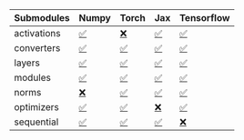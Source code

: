 | Submodules   | Numpy                                                                                                                           | Torch                                                                                                                           | Jax                                                                                                                             | Tensorflow                                                                                                                      |
|:-------------|:--------------------------------------------------------------------------------------------------------------------------------|:--------------------------------------------------------------------------------------------------------------------------------|:--------------------------------------------------------------------------------------------------------------------------------|:--------------------------------------------------------------------------------------------------------------------------------|
| activations  | <a href="https://github.com/unifyai/ivy/runs/8259953048?check_suite_focus=true" rel="noopener noreferrer" target="_blank">✅</a> | <a href="https://github.com/unifyai/ivy/runs/8259953650?check_suite_focus=true" rel="noopener noreferrer" target="_blank">❌</a> | <a href="https://github.com/unifyai/ivy/runs/8259954237?check_suite_focus=true" rel="noopener noreferrer" target="_blank">✅</a> | <a href="https://github.com/unifyai/ivy/runs/8259954853?check_suite_focus=true" rel="noopener noreferrer" target="_blank">✅</a> |
| converters   | <a href="https://github.com/unifyai/ivy/runs/8259953142?check_suite_focus=true" rel="noopener noreferrer" target="_blank">✅</a> | <a href="https://github.com/unifyai/ivy/runs/8259953735?check_suite_focus=true" rel="noopener noreferrer" target="_blank">✅</a> | <a href="https://github.com/unifyai/ivy/runs/8259954315?check_suite_focus=true" rel="noopener noreferrer" target="_blank">✅</a> | <a href="https://github.com/unifyai/ivy/runs/8259954941?check_suite_focus=true" rel="noopener noreferrer" target="_blank">✅</a> |
| layers       | <a href="https://github.com/unifyai/ivy/runs/8259953258?check_suite_focus=true" rel="noopener noreferrer" target="_blank">✅</a> | <a href="https://github.com/unifyai/ivy/runs/8259953817?check_suite_focus=true" rel="noopener noreferrer" target="_blank">✅</a> | <a href="https://github.com/unifyai/ivy/runs/8259954405?check_suite_focus=true" rel="noopener noreferrer" target="_blank">✅</a> | <a href="https://github.com/unifyai/ivy/runs/8259955012?check_suite_focus=true" rel="noopener noreferrer" target="_blank">✅</a> |
| modules      | <a href="https://github.com/unifyai/ivy/runs/8259953332?check_suite_focus=true" rel="noopener noreferrer" target="_blank">✅</a> | <a href="https://github.com/unifyai/ivy/runs/8259953926?check_suite_focus=true" rel="noopener noreferrer" target="_blank">✅</a> | <a href="https://github.com/unifyai/ivy/runs/8259954479?check_suite_focus=true" rel="noopener noreferrer" target="_blank">✅</a> | <a href="https://github.com/unifyai/ivy/runs/8259955083?check_suite_focus=true" rel="noopener noreferrer" target="_blank">✅</a> |
| norms        | <a href="https://github.com/unifyai/ivy/runs/8259953412?check_suite_focus=true" rel="noopener noreferrer" target="_blank">❌</a> | <a href="https://github.com/unifyai/ivy/runs/8259954001?check_suite_focus=true" rel="noopener noreferrer" target="_blank">✅</a> | <a href="https://github.com/unifyai/ivy/runs/8259954607?check_suite_focus=true" rel="noopener noreferrer" target="_blank">✅</a> | <a href="https://github.com/unifyai/ivy/runs/8259955156?check_suite_focus=true" rel="noopener noreferrer" target="_blank">✅</a> |
| optimizers   | <a href="https://github.com/unifyai/ivy/runs/8259953489?check_suite_focus=true" rel="noopener noreferrer" target="_blank">✅</a> | <a href="https://github.com/unifyai/ivy/runs/8259954078?check_suite_focus=true" rel="noopener noreferrer" target="_blank">✅</a> | <a href="https://github.com/unifyai/ivy/runs/8259954684?check_suite_focus=true" rel="noopener noreferrer" target="_blank">❌</a> | <a href="https://github.com/unifyai/ivy/runs/8259955222?check_suite_focus=true" rel="noopener noreferrer" target="_blank">✅</a> |
| sequential   | <a href="https://github.com/unifyai/ivy/runs/8259953574?check_suite_focus=true" rel="noopener noreferrer" target="_blank">✅</a> | <a href="https://github.com/unifyai/ivy/runs/8259954149?check_suite_focus=true" rel="noopener noreferrer" target="_blank">✅</a> | <a href="https://github.com/unifyai/ivy/runs/8259954797?check_suite_focus=true" rel="noopener noreferrer" target="_blank">✅</a> | <a href="https://github.com/unifyai/ivy/runs/8259955281?check_suite_focus=true" rel="noopener noreferrer" target="_blank">❌</a> |